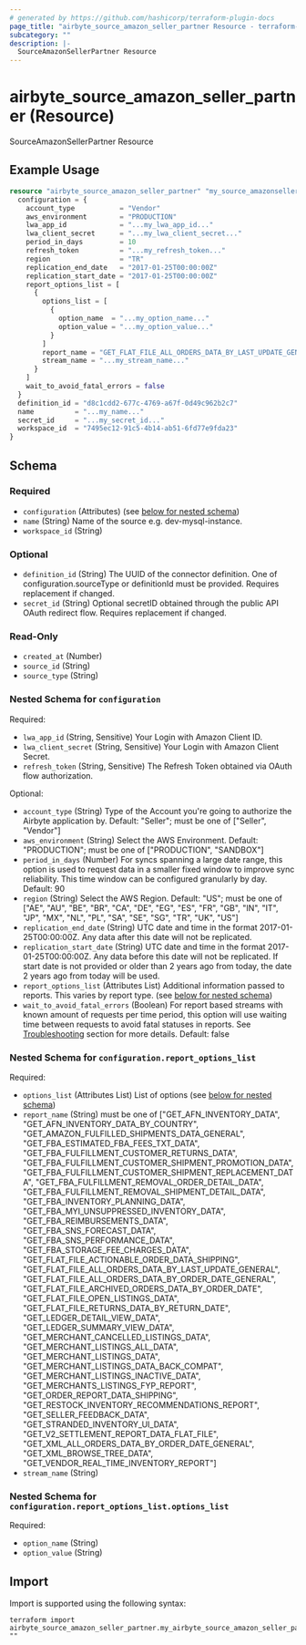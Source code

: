 ```yaml
---
# generated by https://github.com/hashicorp/terraform-plugin-docs
page_title: "airbyte_source_amazon_seller_partner Resource - terraform-provider-airbyte"
subcategory: ""
description: |-
  SourceAmazonSellerPartner Resource
---
```


# airbyte_source_amazon_seller_partner (Resource)

SourceAmazonSellerPartner Resource

## Example Usage

```terraform
resource "airbyte_source_amazon_seller_partner" "my_source_amazonsellerpartner" {
  configuration = {
    account_type           = "Vendor"
    aws_environment        = "PRODUCTION"
    lwa_app_id             = "...my_lwa_app_id..."
    lwa_client_secret      = "...my_lwa_client_secret..."
    period_in_days         = 10
    refresh_token          = "...my_refresh_token..."
    region                 = "TR"
    replication_end_date   = "2017-01-25T00:00:00Z"
    replication_start_date = "2017-01-25T00:00:00Z"
    report_options_list = [
      {
        options_list = [
          {
            option_name  = "...my_option_name..."
            option_value = "...my_option_value..."
          }
        ]
        report_name = "GET_FLAT_FILE_ALL_ORDERS_DATA_BY_LAST_UPDATE_GENERAL"
        stream_name = "...my_stream_name..."
      }
    ]
    wait_to_avoid_fatal_errors = false
  }
  definition_id = "d8c1cdd2-677c-4769-a67f-0d49c962b2c7"
  name          = "...my_name..."
  secret_id     = "...my_secret_id..."
  workspace_id  = "7495ec12-91c5-4b14-ab51-6fd77e9fda23"
}
```

<!-- schema generated by tfplugindocs -->
## Schema

### Required

- `configuration` (Attributes) (see [below for nested schema](#nestedatt--configuration))
- `name` (String) Name of the source e.g. dev-mysql-instance.
- `workspace_id` (String)

### Optional

- `definition_id` (String) The UUID of the connector definition. One of configuration.sourceType or definitionId must be provided. Requires replacement if changed.
- `secret_id` (String) Optional secretID obtained through the public API OAuth redirect flow. Requires replacement if changed.

### Read-Only

- `created_at` (Number)
- `source_id` (String)
- `source_type` (String)

<a id="nestedatt--configuration"></a>
### Nested Schema for `configuration`

Required:

- `lwa_app_id` (String, Sensitive) Your Login with Amazon Client ID.
- `lwa_client_secret` (String, Sensitive) Your Login with Amazon Client Secret.
- `refresh_token` (String, Sensitive) The Refresh Token obtained via OAuth flow authorization.

Optional:

- `account_type` (String) Type of the Account you're going to authorize the Airbyte application by. Default: "Seller"; must be one of ["Seller", "Vendor"]
- `aws_environment` (String) Select the AWS Environment. Default: "PRODUCTION"; must be one of ["PRODUCTION", "SANDBOX"]
- `period_in_days` (Number) For syncs spanning a large date range, this option is used to request data in a smaller fixed window to improve sync reliability. This time window can be configured granularly by day. Default: 90
- `region` (String) Select the AWS Region. Default: "US"; must be one of ["AE", "AU", "BE", "BR", "CA", "DE", "EG", "ES", "FR", "GB", "IN", "IT", "JP", "MX", "NL", "PL", "SA", "SE", "SG", "TR", "UK", "US"]
- `replication_end_date` (String) UTC date and time in the format 2017-01-25T00:00:00Z. Any data after this date will not be replicated.
- `replication_start_date` (String) UTC date and time in the format 2017-01-25T00:00:00Z. Any data before this date will not be replicated. If start date is not provided or older than 2 years ago from today, the date 2 years ago from today will be used.
- `report_options_list` (Attributes List) Additional information passed to reports. This varies by report type. (see [below for nested schema](#nestedatt--configuration--report_options_list))
- `wait_to_avoid_fatal_errors` (Boolean) For report based streams with known amount of requests per time period, this option will use waiting time between requests to avoid fatal statuses in reports. See <a href="https://docs.airbyte.com/integrations/sources/amazon-seller-partner#limitations--troubleshooting" target="_blank">Troubleshooting</a> section for more details. Default: false

<a id="nestedatt--configuration--report_options_list"></a>
### Nested Schema for `configuration.report_options_list`

Required:

- `options_list` (Attributes List) List of options (see [below for nested schema](#nestedatt--configuration--report_options_list--options_list))
- `report_name` (String) must be one of ["GET_AFN_INVENTORY_DATA", "GET_AFN_INVENTORY_DATA_BY_COUNTRY", "GET_AMAZON_FULFILLED_SHIPMENTS_DATA_GENERAL", "GET_FBA_ESTIMATED_FBA_FEES_TXT_DATA", "GET_FBA_FULFILLMENT_CUSTOMER_RETURNS_DATA", "GET_FBA_FULFILLMENT_CUSTOMER_SHIPMENT_PROMOTION_DATA", "GET_FBA_FULFILLMENT_CUSTOMER_SHIPMENT_REPLACEMENT_DATA", "GET_FBA_FULFILLMENT_REMOVAL_ORDER_DETAIL_DATA", "GET_FBA_FULFILLMENT_REMOVAL_SHIPMENT_DETAIL_DATA", "GET_FBA_INVENTORY_PLANNING_DATA", "GET_FBA_MYI_UNSUPPRESSED_INVENTORY_DATA", "GET_FBA_REIMBURSEMENTS_DATA", "GET_FBA_SNS_FORECAST_DATA", "GET_FBA_SNS_PERFORMANCE_DATA", "GET_FBA_STORAGE_FEE_CHARGES_DATA", "GET_FLAT_FILE_ACTIONABLE_ORDER_DATA_SHIPPING", "GET_FLAT_FILE_ALL_ORDERS_DATA_BY_LAST_UPDATE_GENERAL", "GET_FLAT_FILE_ALL_ORDERS_DATA_BY_ORDER_DATE_GENERAL", "GET_FLAT_FILE_ARCHIVED_ORDERS_DATA_BY_ORDER_DATE", "GET_FLAT_FILE_OPEN_LISTINGS_DATA", "GET_FLAT_FILE_RETURNS_DATA_BY_RETURN_DATE", "GET_LEDGER_DETAIL_VIEW_DATA", "GET_LEDGER_SUMMARY_VIEW_DATA", "GET_MERCHANT_CANCELLED_LISTINGS_DATA", "GET_MERCHANT_LISTINGS_ALL_DATA", "GET_MERCHANT_LISTINGS_DATA", "GET_MERCHANT_LISTINGS_DATA_BACK_COMPAT", "GET_MERCHANT_LISTINGS_INACTIVE_DATA", "GET_MERCHANTS_LISTINGS_FYP_REPORT", "GET_ORDER_REPORT_DATA_SHIPPING", "GET_RESTOCK_INVENTORY_RECOMMENDATIONS_REPORT", "GET_SELLER_FEEDBACK_DATA", "GET_STRANDED_INVENTORY_UI_DATA", "GET_V2_SETTLEMENT_REPORT_DATA_FLAT_FILE", "GET_XML_ALL_ORDERS_DATA_BY_ORDER_DATE_GENERAL", "GET_XML_BROWSE_TREE_DATA", "GET_VENDOR_REAL_TIME_INVENTORY_REPORT"]
- `stream_name` (String)

<a id="nestedatt--configuration--report_options_list--options_list"></a>
### Nested Schema for `configuration.report_options_list.options_list`

Required:

- `option_name` (String)
- `option_value` (String)

## Import

Import is supported using the following syntax:

```shell
terraform import airbyte_source_amazon_seller_partner.my_airbyte_source_amazon_seller_partner ""
```
